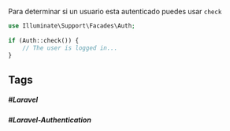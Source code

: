 Para determinar si un usuario esta autenticado puedes usar `check`

```php
use Illuminate\Support\Facades\Auth;
 
if (Auth::check()) {
    // The user is logged in...
}
```

## Tags

##### #Laravel
##### #Laravel-Authentication